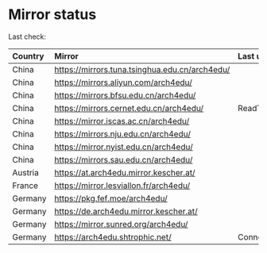 <script src="./time.js"></script>
# Mirror status
Last check: <script type="text/javascript">localize(1759573302.2123985);</script>

|Country|Mirror|Last update|
|:------|:-----|:----------|
|China|https://mirrors.tuna.tsinghua.edu.cn/arch4edu/|<script type="text/javascript">localize(1759560111);</script>|
|China|https://mirrors.aliyun.com/arch4edu/|<script type="text/javascript">localize(1759516978);</script>|
|China|https://mirrors.bfsu.edu.cn/arch4edu/|<script type="text/javascript">localize(1759560111);</script>|
|China|https://mirrors.cernet.edu.cn/arch4edu/|ReadTimeout|
|China|https://mirror.iscas.ac.cn/arch4edu/|<script type="text/javascript">localize(1759560111);</script>|
|China|https://mirrors.nju.edu.cn/arch4edu/|<script type="text/javascript">localize(1759516978);</script>|
|China|https://mirror.nyist.edu.cn/arch4edu/|<script type="text/javascript">localize(1759516978);</script>|
|China|https://mirrors.sau.edu.cn/arch4edu/|<script type="text/javascript">localize(1756795646);</script>|
|Austria|https://at.arch4edu.mirror.kescher.at/|<script type="text/javascript">localize(1759560111);</script>|
|France|https://mirror.lesviallon.fr/arch4edu/|<script type="text/javascript">localize(1756709288);</script>|
|Germany|https://pkg.fef.moe/arch4edu/|<script type="text/javascript">localize(1759560111);</script>|
|Germany|https://de.arch4edu.mirror.kescher.at/|<script type="text/javascript">localize(1759560111);</script>|
|Germany|https://mirror.sunred.org/arch4edu/|<script type="text/javascript">localize(1759560111);</script>|
|Germany|https://arch4edu.shtrophic.net/|ConnectionError|

<script src="./tablefilter/tablefilter.js"></script>
<script src="./table.js"></script>
